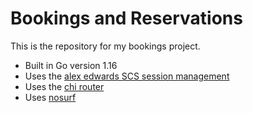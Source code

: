 # Bookings and Reservations

This is the repository for my bookings project.

- Built in Go version 1.16
- Uses the [alex edwards SCS session management](http://github.com/alexedwards/scs)
- Uses the [chi router](http://github.com/go-chi/chi)
- Uses [nosurf](http://github.com/justinas/nosurf)
